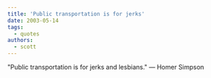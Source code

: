 ```yaml
---
title: 'Public transportation is for jerks'
date: 2003-05-14
tags:
  - quotes
authors:
  - scott
---
```


"Public transportation is for jerks and lesbians."
— Homer Simpson
